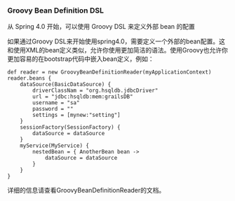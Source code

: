 ### Groovy Bean Definition DSL

从 Spring 4.0 开始，可以使用 Groovy DSL 来定义外部 bean 的配置

如果通过Groovy DSL来开始使用spring4.0，需要定义一个外部的bean配置。这和使用XML的bean定义类似，允许你使用更加简洁的语法。使用Groovy也允许你更加容易的在bootstrap代码中嵌入bean定义，例如：

```
def reader = new GroovyBeanDefinitionReader(myApplicationContext)
reader.beans {
    dataSource(BasicDataSource) {
        driverClassNam = "org.hsqldb.jdbcDriver"
        url = "jdbc:hsqldb:mem:grailsDB"
        username = "sa"
        password = ""
        settings = [mynew:"setting"]
    }
    sessionFactory(SessionFactory) {
        dataSource = dataSource
    }
    myService(MyService) {
        nestedBean = { AnotherBean bean ->
            dataSource = dataSource
        }
    }
}
```

详细的信息请查看GroovyBeanDefinitionReader的文档。